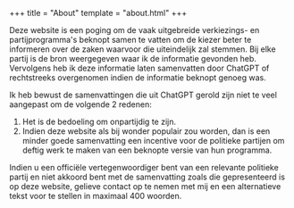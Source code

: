 +++
title = "About"
template = "about.html"
+++

Deze website is een poging om de vaak uitgebreide verkiezings- en partijprogramma's beknopt samen te vatten om de kiezer beter te informeren over de zaken waarvoor die uiteindelijk zal stemmen.
Bij elke partij is de bron weergegeven waar ik de informatie gevonden heb. Vervolgens heb ik deze informatie laten samenvatten door ChatGPT of rechtstreeks overgenomen indien de informatie beknopt genoeg was. 

Ik heb bewust de samenvattingen die uit ChatGPT gerold zijn niet te veel aangepast om de volgende 2 redenen:
1) Het is de bedoeling om onpartijdig te zijn. 
2) Indien deze website als bij wonder populair zou worden, dan is een minder goede samenvatting een incentive voor de politieke partijen om deftig werk te maken van een beknopte versie van hun programma.

Indien u een officiële vertegenwoordiger bent van een relevante politieke partij en niet akkoord bent met de samenvatting zoals die gepresenteerd is op deze website, gelieve contact op te nemen met mij en een alternatieve tekst voor te stellen in maximaal 400 woorden.